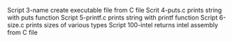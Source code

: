 Script 3-name create executable file from C file
Scrit 4-puts.c prints string with puts function
Script 5-printf.c prints string with printf function
Script 6-size.c prints sizes of various types
Script 100-intel returns intel assembly from C file

